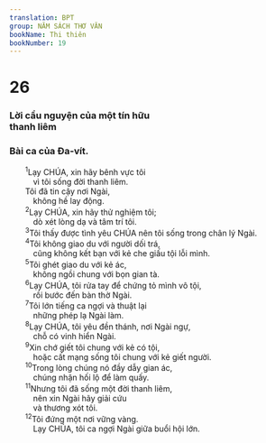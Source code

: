 ```yaml
---
translation: BPT
group: NĂM SÁCH THƠ VĂN
bookName: Thi thiên 
bookNumber: 19
---
```


<div class="title"><h1>26</h1><h3>Lời cầu nguyện của một tín hữu<br/>thanh liêm</h3><h3>Bài ca của Đa-vít.</h3></div>
<span class="verse thi_26_1">  <sup>1</sup>Lạy CHÚA, xin hãy bênh vực tôi<br/>   vì tôi sống đời thanh liêm.<br/>  Tôi đã tin cậy nơi Ngài,<br/>   không hề lay động.<br/></span>
<span class="verse thi_26_2">  <sup>2</sup>Lạy CHÚA, xin hãy thử nghiệm tôi;<br/>   dò xét lòng dạ và tâm trí tôi.<br/></span>
<span class="verse thi_26_3">  <sup>3</sup>Tôi thấy được tình yêu CHÚA nên tôi sống trong chân lý Ngài.<br/></span>
<span class="verse thi_26_4">  <sup>4</sup>Tôi không giao du với người dối trá,<br/>   cũng không kết bạn với kẻ che giấu tội lỗi mình.<br/></span>
<span class="verse thi_26_5">  <sup>5</sup>Tôi ghét giao du với kẻ ác,<br/>   không ngồi chung với bọn gian tà.<br/></span>
<span class="verse thi_26_6">  <sup>6</sup>Lạy CHÚA, tôi rửa tay để chứng tỏ mình vô tội,<br/>   rồi bước đến bàn thờ Ngài.<br/></span>
<span class="verse thi_26_7">  <sup>7</sup>Tôi lớn tiếng ca ngợi và thuật lại<br/>   những phép lạ Ngài làm.<br/></span>
<span class="verse thi_26_8">  <sup>8</sup>Lạy CHÚA, tôi yêu đền thánh, nơi Ngài ngự,<br/>   chỗ có vinh hiển Ngài.<br/></span>
<span class="verse thi_26_9">  <sup>9</sup>Xin chớ giết tôi chung với kẻ có tội,<br/>   hoặc cất mạng sống tôi chung với kẻ giết người.<br/></span>
<span class="verse thi_26_10">  <sup>10</sup>Trong lòng chúng nó đầy dẫy gian ác,<br/>   chúng nhận hối lộ để làm quấy.<br/></span>
<span class="verse thi_26_11">  <sup>11</sup>Nhưng tôi đã sống một đời thanh liêm,<br/>   nên xin Ngài hãy giải cứu<br/>   và thương xót tôi.<br/></span>
<span class="verse thi_26_12">  <sup>12</sup>Tôi đứng một nơi vững vàng.<br/>   Lạy CHÚA, tôi ca ngợi Ngài giữa buổi hội lớn.<br/></span>
